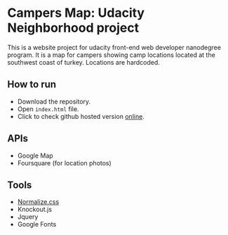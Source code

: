 # Campers Map: Udacity Neighborhood project

This is a website project for udacity front-end web developer nanodegree program.
It is a map for campers showing camp locations located at the southwest coast of turkey.
Locations are hardcoded.

## How to run
- Download the repository.
- Open `index.html` file.
- Click to check github hosted version [online](https://gokhanap.github.io/frontend-nanodegree-neighborhood/index.html).

## APIs
- Google Map
- Foursquare (for location photos)

## Tools
- [Normalize.css](https://necolas.github.io/normalize.css/)
- Knockout.js
- Jquery
- Google Fonts